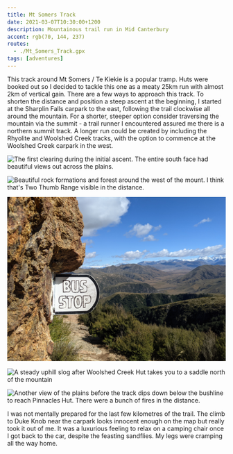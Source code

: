 ```yaml
---
title: Mt Somers Track
date: 2021-03-07T10:30:00+1200
description: Mountainous trail run in Mid Canterbury
accent: rgb(70, 144, 237)
routes:
  - ./Mt_Somers_Track.gpx
tags: [adventures]
---
```


This track around Mt Somers / Te Kiekie is a popular tramp. Huts were booked out so I decided to tackle this one as a meaty 25km run with almost 2km of vertical gain. There are a few ways to approach this track. To shorten the distance and position a steep ascent at the beginning, I started at the Sharplin Falls carpark to the east, following the trail clockwise all around the mountain. For a shorter, steeper option consider traversing the mountain via the summit - a trail runner I encountered assured me there is a northern summit track. A longer run could be created by including the Rhyolite and Woolshed Creek tracks, with the option to commence at the Woolshed Creek carpark in the west.

![The first clearing during the initial ascent. The entire south face had beautiful views out across the plains.][clearing]

![Beautiful rock formations and forest around the west of the mount. I think that's Two Thumb Range visible in the distance.][forest]

![I took a snack break at this bus stop. Alas, no bus arrived.][busstop]

![A steady uphill slog after Woolshed Creek Hut takes you to a saddle north of the mountain][climb]

![Another view of the plains before the track dips down below the bushline to reach Pinnacles Hut. There were a bunch of fires in the distance.][end]

I was not mentally prepared for the last few kilometres of the trail. The climb to Duke Knob near the carpark looks innocent enough on the map but really took it out of me. It was a luxurious feeling to relax on a camping chair once I got back to the car, despite the feasting sandflies. My legs were cramping all the way home.

[clearing]: ./PXL_20210306_202522095.jpg
[forest]: ./PXL_20210306_223342535.MP.jpg
[busstop]: ./PXL_20210306_225259551.jpg
[climb]: ./PXL_20210306_234711605.MP.jpg
[end]: ./PXL_20210307_004150063.MP.jpg
